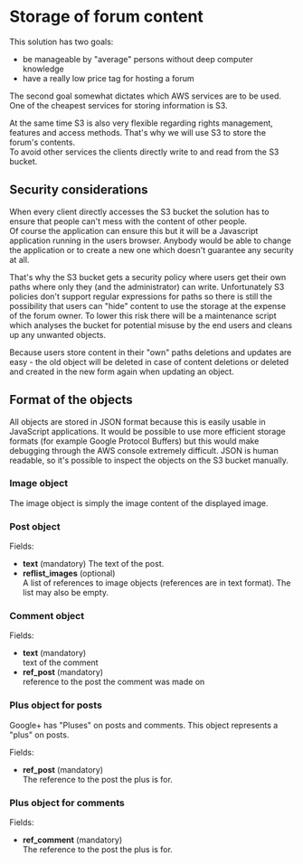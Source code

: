 # Storage of forum content

This solution has two goals:

* be manageable by "average" persons without deep computer knowledge
* have a really low price tag for hosting a forum

The second goal somewhat dictates which AWS services are to be used.
One of the cheapest services for storing information is S3.

At the same time S3 is also very flexible regarding rights management,
features and access methods. That's why we will use S3 to store the
forum's contents.   
To avoid other services the clients directly write to and read from
the S3 bucket.

## Security considerations

When every client directly accesses the S3 bucket the solution has
to ensure that people can't mess with the content of other people.   
Of course the application can ensure this but it will be a Javascript
application running in the users browser. Anybody would be able to
change the application or to create a new one which doesn't guarantee
any security at all.

That's why the S3 bucket gets a security policy where users get their
own paths where only they (and the administrator) can write. Unfortunately
S3 policies don't support regular expressions for paths so there is
still the possibility that users can "hide" content to use the storage
at the expense of the forum owner. To lower this risk there will be
a maintenance script which analyses the bucket for potential misuse
by the end users and cleans up any unwanted objects.

Because users store content in their "own" paths deletions and updates
are easy - the old object will be deleted in case of content deletions
or deleted and created in the new form again when updating an object.

## Format of the objects

All objects are stored in JSON format because this is easily usable
in JavaScript applications. It would be possible to use more
efficient storage formats (for example Google Protocol Buffers)
but this would make debugging through the AWS console extremely
difficult. JSON is human readable, so it's possible to inspect
the objects on the S3 bucket manually.

### Image object

The image object is simply the image content of the displayed image.

### Post object

Fields:

* **text** (mandatory)
  The text of the post.
* **reflist_images** (optional)   
  A list of references to image objects (references are in text format). The list may also be empty.

### Comment object

Fields:

* **text** (mandatory)   
  text of the comment
* **ref_post** (mandatory)   
  reference to the post the comment was made on

### Plus object for posts

Google+ has "Pluses" on posts and comments. This object represents
a "plus" on posts.

Fields:

* **ref_post** (mandatory)  
  The reference to the post the plus is for.

### Plus object for comments
Fields:

* **ref_comment** (mandatory)  
  The reference to the post the plus is for.
